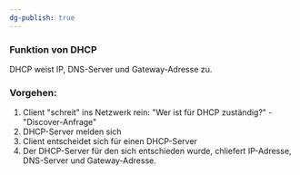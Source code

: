 ```yaml
---
dg-publish: true
---
```

### Funktion von DHCP

DHCP weist IP, DNS-Server und Gateway-Adresse zu.


### Vorgehen:
1. Client "schreit" ins Netzwerk rein: "Wer ist für DHCP zuständig?" - "Discover-Anfrage"
2. DHCP-Server melden sich
3. Client entscheidet sich für einen DHCP-Server
4. Der DHCP-Server für den sich entschieden wurde, chliefert IP-Adresse, DNS-Server und Gateway-Adresse.



